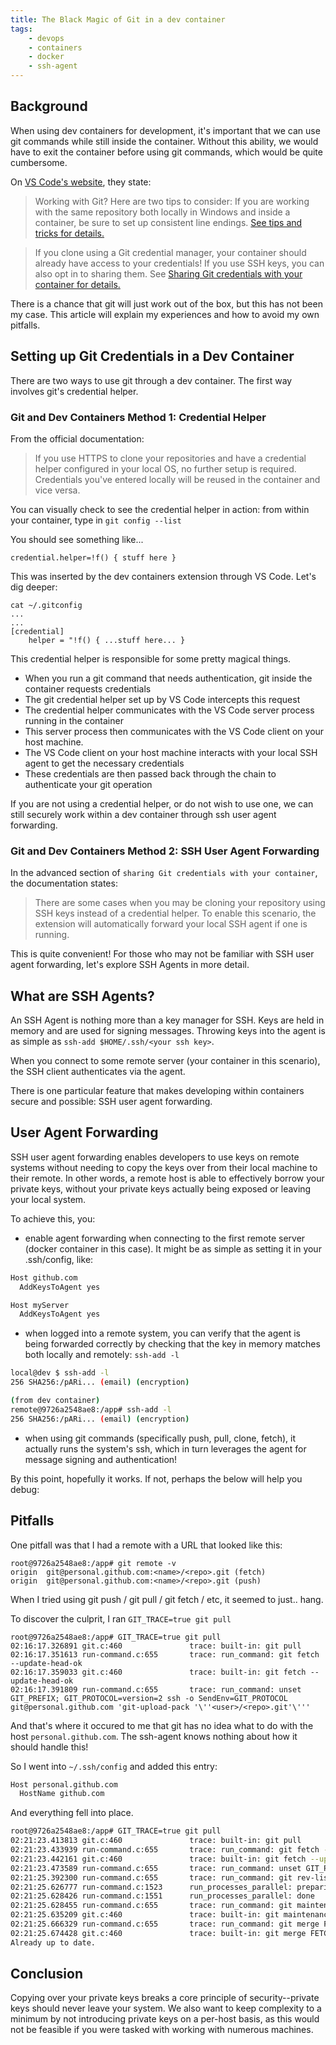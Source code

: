 ```yaml
---
title: The Black Magic of Git in a dev container
tags:
    - devops
    - containers
    - docker
    - ssh-agent
---
```


## Background

When using dev containers for development, it's important that we can use git commands while still inside the container. Without this ability, we would have to exit the container before using git commands, which would be quite cumbersome.

On [VS Code's website](https://code.visualstudio.com/docs/devcontainers/containers), they state:

> Working with Git?
> Here are two tips to consider:
> If you are working with the same repository both locally in Windows and inside a container, be sure to set up consistent line endings. [See tips and tricks for details.](https://code.visualstudio.com/docs/remote/troubleshooting#_resolving-git-line-ending-issues-in-wsl-resulting-in-many-modified-files)

> If you clone using a Git credential manager, your container should already have access to your credentials! If you use SSH keys, you can also opt in to sharing them. See [Sharing Git credentials with your container for details.](https://code.visualstudio.com/remote/advancedcontainers/sharing-git-credentials)

There is a chance that git will just work out of the box, but this has not been my case. This article will explain my experiences and how to avoid my own pitfalls.

## Setting up Git Credentials in a Dev Container

There are two ways to use git through a dev container. The first way involves git's credential helper.

### Git and Dev Containers Method 1: Credential Helper

From the official documentation:

> If you use HTTPS to clone your repositories and have a credential helper configured in your local OS, no further setup is required. Credentials you've entered locally will be reused in the container and vice versa.

You can visually check to see the credential helper in action: from within your container, type in `git config --list`

You should see something like...

`credential.helper=!f() { stuff here }`

This was inserted by the dev containers extension through VS Code. Let's dig deeper:

```
cat ~/.gitconfig
...
...
[credential]
	helper = "!f() { ...stuff here... }

```

This credential helper is responsible for some pretty magical things.

-   When you run a git command that needs authentication, git inside the container requests credentials
-   The git credential helper set up by VS Code intercepts this request
-   The credential helper communicates with the VS Code server process running in the container
-   This server process then communicates with the VS Code client on your host machine.
-   The VS Code client on your host machine interacts with your local SSH agent to get the necessary credentials
-   These credentials are then passed back through the chain to authenticate your git operation

If you are not using a credential helper, or do not wish to use one, we can still securely work within a dev container through ssh user agent forwarding.

### Git and Dev Containers Method 2: SSH User Agent Forwarding
In the advanced section of `sharing Git credentials with your container`, the documentation states:

> There are some cases when you may be cloning your repository using SSH keys instead of a credential helper. To enable this scenario, the extension will automatically forward your local SSH agent if one is running.

This is quite convenient! For those who may not be familiar with SSH user agent forwarding, let's explore SSH Agents in more detail.

## What are SSH Agents?

An SSH Agent is nothing more than a key manager for SSH. Keys are held in memory and are used for signing messages. Throwing keys into the agent is as simple as `ssh-add $HOME/.ssh/<your ssh key>`.

When you connect to some remote server (your container in this scenario), the SSH client authenticates via the agent.

There is one particular feature that makes developing within containers secure and possible: SSH user agent forwarding.

## User Agent Forwarding

SSH user agent forwarding enables developers to use keys on remote systems without needing to copy the keys over from their local machine to their remote. In other words, a remote host is able to effectively borrow your private keys, without your private keys actually being exposed or leaving your local system.

To achieve this, you:

-   enable agent forwarding when connecting to the first remote server (docker container in this case). It might be as simple as setting it in your .ssh/config, like:

```bash
Host github.com
  AddKeysToAgent yes

Host myServer
  AddKeysToAgent yes
```

- when logged into a remote system, you can verify that the agent is being forwarded correctly by checking that the key in memory matches both locally and remotely: `ssh-add -l`

```bash
local@dev $ ssh-add -l
256 SHA256:/pARi... (email) (encryption)

(from dev container)
remote@9726a2548ae8:/app# ssh-add -l
256 SHA256:/pARi... (email) (encryption)
```
-   when using git commands (specifically push, pull, clone, fetch), it actually runs the system's ssh, which in turn leverages the agent for message signing and authentication!

By this point, hopefully it works. If not, perhaps the below will help you debug:

## Pitfalls

One pitfall was that I had a remote with a URL that looked like this:

```
root@9726a2548ae8:/app# git remote -v
origin  git@personal.github.com:<name>/<repo>.git (fetch)
origin  git@personal.github.com:<name>/<repo>.git (push)
```

When I tried using git push / git pull / git fetch / etc, it seemed to just.. hang.

To discover the culprit, I ran
`GIT_TRACE=true git pull`

```
root@9726a2548ae8:/app# GIT_TRACE=true git pull
02:16:17.326891 git.c:460               trace: built-in: git pull
02:16:17.351613 run-command.c:655       trace: run_command: git fetch --update-head-ok
02:16:17.359033 git.c:460               trace: built-in: git fetch --update-head-ok
02:16:17.391809 run-command.c:655       trace: run_command: unset GIT_PREFIX; GIT_PROTOCOL=version=2 ssh -o SendEnv=GIT_PROTOCOL git@personal.github.com 'git-upload-pack '\''<user>/<repo>.git'\'''
```

And that's where it occured to me that git has no idea what to do with the host `personal.github.com`. The ssh-agent knows nothing about how it should handle this!

So I went into `~/.ssh/config` and added this entry:

```bash
Host personal.github.com
  HostName github.com
```

And everything fell into place.

```bash
root@9726a2548ae8:/app# GIT_TRACE=true git pull
02:21:23.413813 git.c:460               trace: built-in: git pull
02:21:23.433939 run-command.c:655       trace: run_command: git fetch --update-head-ok
02:21:23.442161 git.c:460               trace: built-in: git fetch --update-head-ok
02:21:23.473589 run-command.c:655       trace: run_command: unset GIT_PREFIX; GIT_PROTOCOL=version=2 ssh -o SendEnv=GIT_PROTOCOL git@personal.github.com 'git-upload-pack '\''<user>/<repo>.git'\'''
02:21:25.392300 run-command.c:655       trace: run_command: git rev-list --objects --stdin --not --all --quiet --alternate-refs
02:21:25.626777 run-command.c:1523      run_processes_parallel: preparing to run up to 1 tasks
02:21:25.628426 run-command.c:1551      run_processes_parallel: done
02:21:25.628455 run-command.c:655       trace: run_command: git maintenance run --auto --no-quiet
02:21:25.635209 git.c:460               trace: built-in: git maintenance run --auto --no-quiet
02:21:25.666329 run-command.c:655       trace: run_command: git merge FETCH_HEAD
02:21:25.674428 git.c:460               trace: built-in: git merge FETCH_HEAD
Already up to date.
```

## Conclusion

Copying over your private keys breaks a core principle of security--private keys should never leave your system. We also want to keep complexity to a minimum by not introducing private keys on a per-host basis, as this would not be feasible if you were tasked with working with numerous machines.